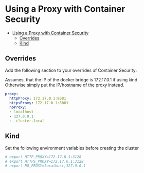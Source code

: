 # Using a Proxy with Container Security

- [Using a Proxy with Container Security](#using-a-proxy-with-container-security)
  - [Overrides](#overrides)
  - [Kind](#kind)

## Overrides

Add the following section to your overrides of Container Security:

Assumes, that the IP of the docker bridge is 172.17.0.1 if using kind. Otherwise simply put the IP/hostname of the proxy instead.

```yaml
proxy:
  httpProxy: 172.17.0.1:8081
  httpsProxy: 172.17.0.1:8081
  noProxy:
  - localhost
  - 127.0.0.1
  - .cluster.local
```

## Kind

Set the following environment variables before creating the cluster

```sh
# export HTTP_PROXY=172.17.0.1:3128
# export HTTPS_PROXY=172.17.0.1:3128
# export NO_PROXY=localhost,127.0.0.1
```
